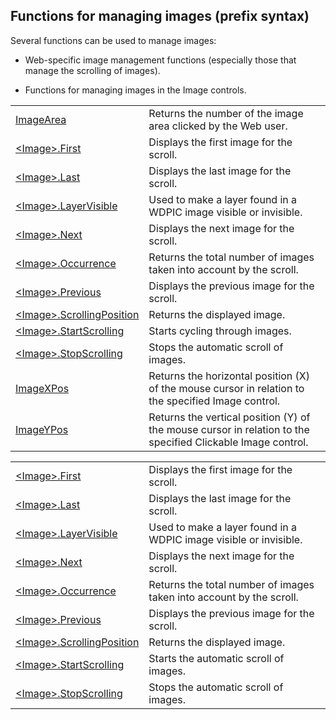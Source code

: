 


## Functions for managing images (prefix syntax)
			



<a name="NOTE1"></a>
<a name="NOTE1_1"></a>
Several functions can be used to manage images: 

- Web-specific image management functions (especially those that manage the scrolling of images). 

- Functions for managing images in the Image controls. 





|   |   |
| --- | --- |
| [ImageArea](../WDLang2/3045002.md) | Returns the number of the image area clicked by the Web user. |
| [&lt;Image&gt;.First](../WDLang2/1000023753.md) | Displays the first image for the scroll. |
| [&lt;Image&gt;.Last](../WDLang2/1000023748.md) | Displays the last image for the scroll. |
| [&lt;Image&gt;.LayerVisible](../WDLang2/1000023747.md) | Used to make a layer found in a WDPIC image visible or invisible. |
| [&lt;Image&gt;.Next](../WDLang2/1000023754.md) | Displays the next image for the scroll. |
| [&lt;Image&gt;.Occurrence](../WDLang2/1000023750.md) | Returns the total number of images taken into account by the scroll. |
| [&lt;Image&gt;.Previous](../WDLang2/1000023752.md) | Displays the previous image for the scroll. |
| [&lt;Image&gt;.ScrollingPosition](../WDLang2/1000023751.md) | Returns the displayed image. |
| [&lt;Image&gt;.StartScrolling](../WDLang2/1000023749.md) | Starts cycling through images. |
| [&lt;Image&gt;.StopScrolling](../WDLang2/1000023746.md) | Stops the automatic scroll of images. |
| [ImageXPos](../WDLang2/3045003.md) | Returns the horizontal position (X) of the mouse cursor in relation to the specified Image control. |
| [ImageYPos](../WDLang2/3045001.md) | Returns the vertical position (Y) of the mouse cursor in relation to the specified Clickable Image control. |






|   |   |
| --- | --- |
| [&lt;Image&gt;.First](../WDLang2/1000023753.md) | Displays the first image for the scroll. |
| [&lt;Image&gt;.Last](../WDLang2/1000023748.md) | Displays the last image for the scroll. |
| [&lt;Image&gt;.LayerVisible](../WDLang2/1000023747.md) | Used to make a layer found in a WDPIC image visible or invisible. |
| [&lt;Image&gt;.Next](../WDLang2/1000023754.md) | Displays the next image for the scroll. |
| [&lt;Image&gt;.Occurrence](../WDLang2/1000023750.md) | Returns the total number of images taken into account by the scroll. |
| [&lt;Image&gt;.Previous](../WDLang2/1000023752.md) | Displays the previous image for the scroll. |
| [&lt;Image&gt;.ScrollingPosition](../WDLang2/1000023751.md) | Returns the displayed image. |
| [&lt;Image&gt;.StartScrolling](../WDLang2/1000023749.md) | Starts the automatic scroll of images. |
| [&lt;Image&gt;.StopScrolling](../WDLang2/1000023746.md) | Stops the automatic scroll of images. |






